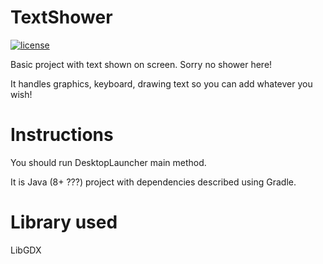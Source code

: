# TextShower
[![license](https://img.shields.io/badge/license-MIT-blue.svg)](LICENSE)

Basic project with text shown on screen. Sorry no shower here!

It handles graphics, keyboard, drawing text so you can add whatever you wish!

# Instructions

You should run DesktopLauncher main method.

It is Java (8+ ???) project with dependencies described using Gradle.

# Library used

LibGDX